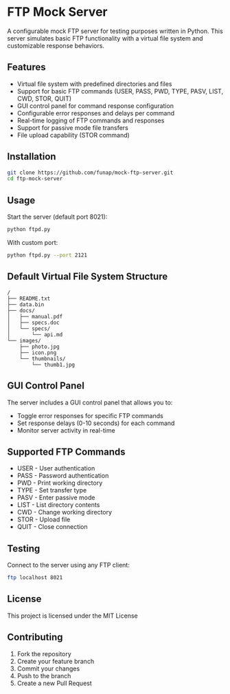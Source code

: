 # FTP Mock Server

A configurable mock FTP server for testing purposes written in Python. This server simulates basic FTP functionality with a virtual file system and customizable response behaviors.

## Features

- Virtual file system with predefined directories and files
- Support for basic FTP commands (USER, PASS, PWD, TYPE, PASV, LIST, CWD, STOR, QUIT)
- GUI control panel for command response configuration
- Configurable error responses and delays per command
- Real-time logging of FTP commands and responses
- Support for passive mode file transfers
- File upload capability (STOR command)

## Installation

```bash
git clone https://github.com/funap/mock-ftp-server.git
cd ftp-mock-server
```

## Usage

Start the server (default port 8021):
```bash
python ftpd.py
```

With custom port:
```bash
python ftpd.py --port 2121
```

## Default Virtual File System Structure

```
/
├── README.txt
├── data.bin
├── docs/
│   ├── manual.pdf
│   ├── specs.doc
│   └── specs/
│       └── api.md
└── images/
    ├── photo.jpg
    ├── icon.png
    └── thumbnails/
        └── thumb1.jpg
```

## GUI Control Panel

The server includes a GUI control panel that allows you to:
- Toggle error responses for specific FTP commands
- Set response delays (0-10 seconds) for each command
- Monitor server activity in real-time

## Supported FTP Commands

- USER - User authentication
- PASS - Password authentication
- PWD - Print working directory
- TYPE - Set transfer type
- PASV - Enter passive mode
- LIST - List directory contents
- CWD - Change working directory
- STOR - Upload file
- QUIT - Close connection

## Testing

Connect to the server using any FTP client:
```bash
ftp localhost 8021
```

## License

This project is licensed under the MIT License

## Contributing

1. Fork the repository
2. Create your feature branch
3. Commit your changes
4. Push to the branch
5. Create a new Pull Request
